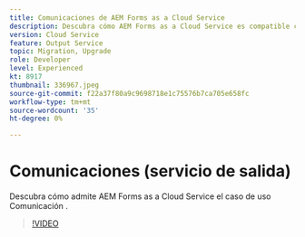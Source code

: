 ```yaml
---
title: Comunicaciones de AEM Forms as a Cloud Service
description: Descubra cómo AEM Forms as a Cloud Service es compatible con el caso de uso Comunicaciones.
version: Cloud Service
feature: Output Service
topic: Migration, Upgrade
role: Developer
level: Experienced
kt: 8917
thumbnail: 336967.jpeg
source-git-commit: f22a37f80a9c9698718e1c75576b7ca705e658fc
workflow-type: tm+mt
source-wordcount: '35'
ht-degree: 0%

---
```



# Comunicaciones (servicio de salida)

Descubra cómo admite AEM Forms as a Cloud Service el caso de uso Comunicación .

>[!VIDEO](https://video.tv.adobe.com/v/336967/?quality=12&learn=on)
